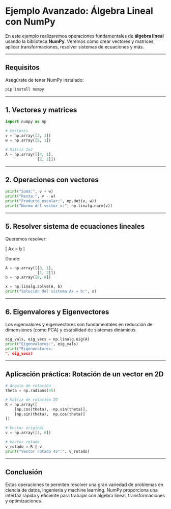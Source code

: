 
# Ejemplo Avanzado: Álgebra Lineal con NumPy

En este ejemplo realizaremos operaciones fundamentales de **álgebra lineal** usando la biblioteca **NumPy**. Veremos cómo crear vectores y matrices, aplicar transformaciones, resolver sistemas de ecuaciones y más.

---

## Requisitos

Asegúrate de tener NumPy instalado:

```bash
pip install numpy
```

---

## 1. Vectores y matrices

```python
import numpy as np

# Vectores
v = np.array([2, 3])
w = np.array([5, 1])

# Matriz 2x2
A = np.array([[4, 1],
              [2, 2]])
```

---

## 2. Operaciones con vectores

```python
print("Suma:", v + w)
print("Resta:", v - w)
print("Producto escalar:", np.dot(v, w))
print("Norma del vector v:", np.linalg.norm(v))
```


---

## 5. Resolver sistema de ecuaciones lineales

Queremos resolver:

\[
Ax = b
\]

Donde:

```python
A = np.array([[3, 1],
              [1, 2]])
b = np.array([9, 8])
```

```python
x = np.linalg.solve(A, b)
print("Solución del sistema Ax = b:", x)
```

---

## 6. Eigenvalores y Eigenvectores

Los eigenvalores y eigenvectores son fundamentales en reducción de dimensiones (como PCA) y estabilidad de sistemas dinámicos.

```python
eig_vals, eig_vecs = np.linalg.eig(A)
print("Eigenvalores:", eig_vals)
print("Eigenvectores:
", eig_vecs)
```

---

## Aplicación práctica: Rotación de un vector en 2D

```python
# Ángulo de rotación
theta = np.radians(45)

# Matriz de rotación 2D
R = np.array([
    [np.cos(theta), -np.sin(theta)],
    [np.sin(theta),  np.cos(theta)]
])

# Vector original
v = np.array([1, 0])

# Vector rotado
v_rotado = R @ v
print("Vector rotado 45°:", v_rotado)
```

---

## Conclusión

Estas operaciones te permiten resolver una gran variedad de problemas en ciencia de datos, ingeniería y machine learning. NumPy proporciona una interfaz rápida y eficiente para trabajar con álgebra lineal, transformaciones y optimizaciones.

